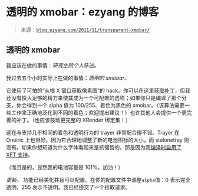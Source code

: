 <!--yml

分类：未分类

日期：2024 年 7 月 1 日 18:17:39

-->

# 透明的 xmobar：ezyang 的博客

> 来源：[`blog.ezyang.com/2011/11/transparent-xmobar/`](http://blog.ezyang.com/2011/11/transparent-xmobar/)

## 透明的 xmobar

我应该在做的事情：*研究生院个人陈述。*

我过去五个小时实际上在做的事情：*透明的 xmobar。*

它使用了可怕的“从根 X 窗口获取像素图”的 hack。你可以在这里[获取补丁](https://github.com/ezyang/xmobar/)，但我还没有投入足够的精力来使其成为一个可配置的选项；如果你只是编译了那个分支，你会得到一个 alpha 值为 100/255、着色为黑色的 xmobar。（该算法需要一些工作来正确地泛化到不同的着色；欢迎提出建议！）也许其他人会提供一个更完善的补丁。（也应该鼓动更完整的 XRender 绑定集！）

这在与支持几乎相同的着色和透明行为的 trayer 非常配合得不错。Trayer 在 Oneiric 上也很好，因为它合理地调整了新的电池图标的大小，而 stalonetray 则没有。如果你想知道为什么字体看起来是抗锯齿的，那是因为我[编译时启用了 XFT 支持](http://projects.haskell.org/xmobar/#optional-features)。

（而且是的，显然我的电池容量是 101%。加油！）

*更新。* 功能已经美化并且可以配置。在你的配置文件中调整`alpha`值：0 表示完全透明，255 表示不透明。我已经提交了一个拉取请求。
